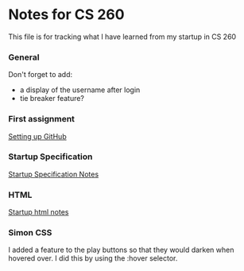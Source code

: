 # Notes for CS 260
This file is for tracking what I have learned from my startup in CS 260

### General

Don't forget to add:
- a display of the username after login
- tie breaker feature?

### First assignment
[Setting up GitHub](GitHub.md)

### Startup Specification
[Startup Specification Notes](StartupSpec.md)

### HTML
[Startup html notes](startupHTML.md)

### Simon CSS
I added a feature to the play buttons so that they would darken when hovered over. I did this by using the :hover selector.
